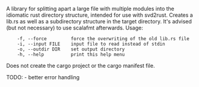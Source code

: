 A library for splitting apart a large file with multiple modules into the idiomatic rust directory structure, intended for use with svd2rust.
Creates a lib.rs as well as a subdirectory structure in the target directory.
It's advised (but not necessary) to use scalafmt afterwards.
Usage:
```
    -f, --force         force the overwriting of the old lib.rs file
    -i, --input FILE    input file to read instead of stdin
    -o, --outdir DIR    set output directory
    -h, --help          print this help menu
```

Does not create the cargo project or the cargo manifest file.

TODO:
    - better error handling
